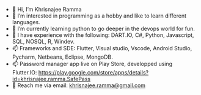 - 👋 Hi, I’m Khrisnajee Ramma
- 👀 I’m interested in programming as a hobby and like to learn different languages.
- 🌱 I’m currently learning python to go deeper in the devops world for fun.
- 💞️ I have experience with the following: DART.IO, C#, Python, Javascript, SQL, NOSQL, R, Windev.
- 📫 Frameworks and SDE: Flutter, Visual studio, Vscode, Android Studio, Pycharm, Netbeans, Eclipse, MongoDB.
- 📫 Password manager app live on Play Store, developped using Flutter.IO: https://play.google.com/store/apps/details?id=khrisnajee.ramma.SafePass
- 👀 Reach me via email: khrisnajee.ramma@gmail.com

<!---
khrisRa/khrisRa is a ✨ special ✨ repository because its `README.md` (this file) appears on your GitHub profile.
You can click the Preview link to take a look at your changes.
--->
